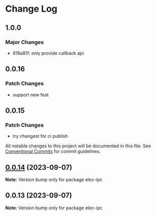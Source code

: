 # Change Log

## 1.0.0

### Major Changes

- 818a81f: only provide callback api

## 0.0.16

### Patch Changes

- support new feat

## 0.0.15

### Patch Changes

- try changest for ci publish

All notable changes to this project will be documented in this file.
See [Conventional Commits](https://conventionalcommits.org) for commit guidelines.

## [0.0.14](https://github.com/savage181855/savage-libs/compare/elec-ipc@0.0.13...elec-ipc@0.0.14) (2023-09-07)

**Note:** Version bump only for package elec-ipc

## 0.0.13 (2023-09-07)

**Note:** Version bump only for package elec-ipc

